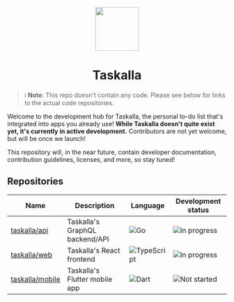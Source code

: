 <div align="center">
    <img src="https://github.com/taskalla.png" height="100">
    <h1>Taskalla</h1>
</div>

> ℹ️ **Note**: This repo doesn't contain any code. Please see below for links to the actual code repositories.

Welcome to the development hub for Taskalla, the personal to-do list that's integrated into apps you already use! **While Taskalla doesn't quite exist yet, it's currently in active development.** Contributors are not yet welcome, but will be once we launch!

This repository will, in the near future, contain developer documentation, contribution guidelines, licenses, and more, so stay tuned!

## Repositories

| Name                                                  | Description                    | Language                                                                                      | Development status                                                       |
| ----------------------------------------------------- | ------------------------------ | --------------------------------------------------------------------------------------------- | ------------------------------------------------------------------------ |
| [taskalla/api](https://github.com/taskalla/api)       | Taskalla's GraphQL backend/API | ![Go](https://img.shields.io/badge/Go-00ADD8?logo=go&logoColor=white)                         | ![In progress](https://img.shields.io/badge/Status-In%20progress-orange) |
| [taskalla/web](https://github.com/taskalla/web)       | Taskalla's React frontend      | ![TypeScript](https://img.shields.io/badge/TypeScript-007ACC?logo=typescript&logoColor=white) | ![In progress](https://img.shields.io/badge/Status-In%20progress-orange) |
| [taskalla/mobile](https://github.com/taskalla/mobile) | Taskalla's Flutter mobile app  | ![Dart](https://img.shields.io/badge/Dart-0175C2?logo=dart&logoColor=white)                   | ![Not started](https://img.shields.io/badge/Status-Not%20started-red)    |

